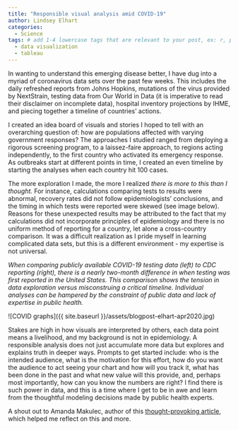 ```yaml
---
title: "Responsible visual analysis amid COVID-19" 
author: Lindsey Elhart
categories: 
  - Science
tags: # add 1-4 lowercase tags that are relevant to your post, ex: r, python, genomics, workflows
  - data visualization
  - tableau
---
```

In wanting to understand this emerging disease better, I have dug into a myriad of coronavirus data sets over the past few weeks. This includes the daily refreshed reports from Johns Hopkins, mutations of the virus provided by NextStrain, testing data from Our World in Data (it is imperative to read their disclaimer on incomplete data), hospital inventory projections by IHME, and piecing together a timeline of countries’ actions.

I created an idea board of visuals and stories I hoped to tell with an overarching question of: how are populations affected with varying government responses? The approaches I studied ranged from deploying a rigorous screening program, to a laissez-faire approach, to regions acting independently, to the first country who activated its emergency response. As outbreaks start at different points in time, I created an even timeline by starting the analyses when each country hit 100 cases. 

The more exploration I made, the more I realized *there is more to this than I thought.* For instance, calculations comparing tests to results were abnormal, recovery rates did not follow epidemiologists’ conclusions, and the timing in which tests were reported were skewed (see image below). Reasons for these unexpected results may be attributed to the fact that my calculations did not incorporate principles of epidemiology and there is no uniform method of reporting for a country, let alone a cross-country comparison. It was a difficult realization as I pride myself in learning complicated data sets, but this is a different environment - my expertise is not universal.

*When comparing publicly available COVID-19 testing data (left) to CDC reporting (right), there is a nearly two-month difference in when testing was first reported in the United States. This comparison shows the tension in data exploration versus misconstruing a critical timeline. Individual analyses can be hampered by the constraint of public data and lack of expertise in public health.* 

![COVID graphs]({{ site.baseurl }}/assets/blogpost-elhart-apr2020.jpg)

Stakes are high in how visuals are interpreted by others, each data point means a livelihood, and my background is not in epidemiology. A responsible analysis does not just accumulate more data but explores and explains truth in deeper ways. Prompts to get started include: who is the intended audience, what is the motivation for this effort, how do you want the audience to act seeing your chart and how will you track it, what has been done in the past and what new value will this provide, and, perhaps most importantly, how can you know the numbers are right? I find there is such power in data, and this is a time where I get to be in awe and learn from the thoughtful modeling decisions made by public health experts. 

A shout out to Amanda Makulec, author of this [thought-provoking article](https://www.tableau.com/about/blog/2020/3/ten-considerations-you-create-another-chart-about-covid-19), which helped me reflect on this and more. 
